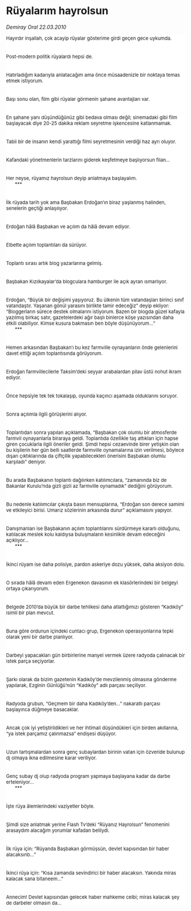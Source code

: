 # Rüyalarım hayrolsun

*Demiray Oral 22.03.2010*

<div class="yazi"><p class="MsoNormal" style="BACKGROUND: white; MARGIN: 0cm 10.15pt 0pt 0cm"><font size="2">Hayırdır inşallah, çok acayip rüyalar gösterime girdi geçen gece uykumda.</font></p>
<p class="MsoNormal" style="BACKGROUND: white; MARGIN: 0cm 10.15pt 0pt 0cm; TEXT-INDENT: 18pt"><br/><br/><font size="2">Post-modern politik rüyalardı hepsi de.</font></p>
<p class="MsoNormal" style="BACKGROUND: white; MARGIN: 0cm 10.15pt 0pt 0cm; TEXT-INDENT: 18pt"><br/><br/><font size="2">Hatırladığım kadarıyla anlatacağım ama önce müsaadenizle bir noktaya temas etmek istiyorum.</font></p>
<p class="MsoNormal" style="BACKGROUND: white; MARGIN: 0cm 10.15pt 0pt 0cm; TEXT-INDENT: 18pt"><br/><br/><font size="2">Başı sonu olan, film gibi rüyalar görmenin şahane avantajları var.</font></p>
<p class="MsoNormal" style="BACKGROUND: white; MARGIN: 0cm 10.15pt 0pt 0cm; TEXT-INDENT: 18pt"><br/><br/><font size="2">En şahane yanı düşündüğünüz gibi bedava olması değil; sinemadaki gibi film başlayacak diye 20-25 dakika reklam seyretme işkencesine katlanmamak.</font></p>
<p class="MsoNormal" style="BACKGROUND: white; MARGIN: 0cm 10.15pt 0pt 0cm; TEXT-INDENT: 18pt"><br/><br/><font size="2">Tabii bir de insanın kendi yarattığı filmi seyretmesinin verdiği haz ayrı oluyor.</font></p>
<p class="MsoNormal" style="BACKGROUND: white; MARGIN: 0cm 10.15pt 0pt 0cm; TEXT-INDENT: 18pt"><br/><br/><font size="2">Kafandaki yönetmenlerin tarzlarını giderek keşfetmeye başlıyorsun filan...</font></p>
<p class="MsoNormal" style="BACKGROUND: white; MARGIN: 0cm 10.15pt 0pt 0cm; TEXT-INDENT: 18pt"><br/><br/><font size="2">Her neyse, rüyamız hayrolsun deyip anlatmaya başlayalım.</font></p>
<p class="MsoNormal" style="BACKGROUND: white; MARGIN: 0cm 10.15pt 0pt 0cm; TEXT-INDENT: 18pt"><font size="2">***</font></p>
<p class="MsoNormal" style="BACKGROUND: white; MARGIN: 0cm 10.15pt 0pt 0cm; TEXT-INDENT: 18pt"><br/><br/><font size="2">İlk rüyada tarih yok ama Başbakan Erdoğan’ın biraz yaşlanmış halinden, senelerin geçtiği anlaşılıyor.</font></p>
<p class="MsoNormal" style="BACKGROUND: white; MARGIN: 0cm 10.15pt 0pt 0cm; TEXT-INDENT: 18pt"><br/><br/><font size="2">Erdoğan hâlâ Başbakan ve açılım da hâlâ devam ediyor.</font></p>
<p class="MsoNormal" style="BACKGROUND: white; MARGIN: 0cm 10.15pt 0pt 0cm; TEXT-INDENT: 18pt"><br/><br/><font size="2">Elbette açılım toplantıları da sürüyor.</font></p>
<p class="MsoNormal" style="BACKGROUND: white; MARGIN: 0cm 10.15pt 0pt 0cm; TEXT-INDENT: 18pt"><br/><br/><font size="2">Toplantı sırası artık blog yazarlarına gelmiş.</font></p>
<p class="MsoNormal" style="BACKGROUND: white; MARGIN: 0cm 10.15pt 0pt 0cm; TEXT-INDENT: 18pt"><br/><br/><font size="2">Başbakan Kızılkayalar’da blogculara hamburger ile açık ayran ısmarlıyor.</font></p>
<p class="MsoNormal" style="BACKGROUND: white; MARGIN: 0cm 10.15pt 0pt 0cm; TEXT-INDENT: 18pt"><br/><br/><font size="2">Erdoğan, “Büyük bir değişimi yaşıyoruz. Bu ülkenin tüm vatandaşları birinci sınıf vatandaştır. Yaşanan gönül yarasını birlikte tamir edeceğiz” deyip ekliyor: “Bloggerların sürece destek olmalarını istiyorum. Bazen bir blogda güzel kafayla yazılmış birkaç satır, gazetelerdeki ağır başlı binlerce köşe yazısından daha etkili olabiliyor. Kimse kusura bakmasın ben böyle düşünüyorum...”</font></p>
<p class="MsoNormal" style="BACKGROUND: white; MARGIN: 0cm 10.15pt 0pt 0cm; TEXT-INDENT: 18pt"><font size="2">***</font></p>
<p class="MsoNormal" style="BACKGROUND: white; MARGIN: 0cm 10.15pt 0pt 0cm; TEXT-INDENT: 18pt"><br/><br/><font size="2">Hemen arkasından Başbakan’ı bu kez farmville oynayanların önde gelenlerini davet ettiği açılım toplantısında görüyorum.</font></p>
<p class="MsoNormal" style="BACKGROUND: white; MARGIN: 0cm 10.15pt 0pt 0cm; TEXT-INDENT: 18pt"><br/><br/><font size="2">Erdoğan farmvillecilerle Taksim’deki seyyar arabalardan pilav üstü nohut ikram ediyor.</font></p>
<p class="MsoNormal" style="BACKGROUND: white; MARGIN: 0cm 10.15pt 0pt 0cm; TEXT-INDENT: 18pt"><br/><br/><font size="2">Önce hepsiyle tek tek tokalaşıp, oyunda kaçıncı aşamada olduklarını soruyor.</font></p>
<p class="MsoNormal" style="BACKGROUND: white; MARGIN: 0cm 10.15pt 0pt 0cm; TEXT-INDENT: 18pt"><br/><br/><font size="2">Sonra açılımla ilgili görüşlerini alıyor.</font></p>
<p class="MsoNormal" style="BACKGROUND: white; MARGIN: 0cm 10.15pt 0pt 0cm; TEXT-INDENT: 18pt"><br/><br/><font size="2">Toplantıdan sonra yapılan açıklamada, “Başbakan çok olumlu bir atmosferde farmvil oynayanlarla biraraya geldi. Toplantıda özellikle taş attıkları için hapse giren çocuklarla ilgili öneriler geldi. Şimdi hepsi cezaevinde birer yetişkin olan bu kişilerin her gün belli saatlerde farmville oynamalarına izin verilmesi, böylece dışarı çıktıklarında da çiftçilik yapabilecekleri önerisini Başbakan olumlu karşıladı” deniyor.</font></p>
<p class="MsoNormal" style="BACKGROUND: white; MARGIN: 0cm 10.15pt 0pt 0cm; TEXT-INDENT: 18pt"><br/><br/><font size="2">Bu arada Başbakanın toplantı dağılırken katılımcılara, “zamanında biz de Bakanlar Kurulu’nda gizli gizli az farmville oynamadık” dediğini görüyorum. </font></p>
<p class="MsoNormal" style="BACKGROUND: white; MARGIN: 0cm 10.15pt 0pt 0cm; TEXT-INDENT: 18pt"><br/><br/><font size="2">Bu nedenle katılımcılar çıkışta basın mensuplarına, “Erdoğan son derece samimi ve etkileyici birisi. Umarız sözlerinin arkasında durur” açıklamasını yapıyor.</font></p>
<p class="MsoNormal" style="BACKGROUND: white; MARGIN: 0cm 10.15pt 0pt 0cm; TEXT-INDENT: 18pt"><br/><br/><font size="2">Danışmanları ise Başbakanın açılım toplantılarını sürdürmeye kararlı olduğunu, katılacak meslek kolu kaldıysa buluşmaların kesinlikle devam edeceğini açıklıyor...</font></p>
<p class="MsoNormal" style="BACKGROUND: white; MARGIN: 0cm 10.15pt 0pt 0cm; TEXT-INDENT: 18pt"><font size="2">***</font></p>
<p class="MsoNormal" style="BACKGROUND: white; MARGIN: 0cm 10.15pt 0pt 0cm; TEXT-INDENT: 18pt"><br/><br/><font size="2">İkinci rüyam ise daha polisiye, pardon askeriye dozu yüksek, daha aksiyon dolu.</font></p>
<p class="MsoNormal" style="BACKGROUND: white; MARGIN: 0cm 10.15pt 0pt 0cm; TEXT-INDENT: 18pt"><br/><br/><font size="2">O sırada hâlâ devam eden Ergenekon davasının ek klasörlerindeki bir belgeyi ortaya çıkarıyorum.</font></p>
<p class="MsoNormal" style="BACKGROUND: white; MARGIN: 0cm 10.15pt 0pt 0cm; TEXT-INDENT: 18pt"><br/><br/><font size="2">Belgede 2010’da büyük bir darbe tehlikesi daha atlattığımızı gösteren “Kadıköy” isimli bir plan mevcut.</font></p>
<p class="MsoNormal" style="BACKGROUND: white; MARGIN: 0cm 10.15pt 0pt 0cm; TEXT-INDENT: 18pt"><br/><br/><font size="2">Buna göre ordunun içindeki cuntacı grup, Ergenekon operasyonlarına tepki olarak yeni bir darbe planlıyor.</font></p>
<p class="MsoNormal" style="BACKGROUND: white; MARGIN: 0cm 10.15pt 0pt 0cm; TEXT-INDENT: 18pt"><br/><br/><font size="2">Darbeyi yapacakları gün birbirlerine manyel vermek üzere radyoda çalınacak bir istek parça seçiyorlar.</font></p>
<p class="MsoNormal" style="BACKGROUND: white; MARGIN: 0cm 10.15pt 0pt 0cm; TEXT-INDENT: 18pt"><br/><br/><font size="2">Şarkı olarak da bizim gazetenin Kadıköy’de mevzilenmiş olmasına gönderme yapılarak, Ezginin Günlüğü’nün “Kadıköy” adlı parçası seçiliyor.</font></p>
<p class="MsoNormal" style="BACKGROUND: white; MARGIN: 0cm 10.15pt 0pt 0cm; TEXT-INDENT: 18pt"><br/><br/><font size="2">Radyoda grubun, “Geçmem bir daha Kadıköy’den...” nakaratlı parçası başlayınca düğmeye basacaklar.</font></p>
<p class="MsoNormal" style="BACKGROUND: white; MARGIN: 0cm 10.15pt 0pt 0cm; TEXT-INDENT: 18pt"><br/><br/><font size="2">Ancak çok iyi yetiştirildikleri ve her ihtimali düşündükleri için birden akıllarına, “ya istek parçamız çalınmazsa” endişesi düşüyor.</font></p>
<p class="MsoNormal" style="BACKGROUND: white; MARGIN: 0cm 10.15pt 0pt 0cm; TEXT-INDENT: 18pt"><br/><br/><font size="2">Uzun tartışmalardan sonra genç subaylardan birinin vatan için özveride bulunup dj olmaya ikna edilmesine karar veriliyor.</font></p>
<p class="MsoNormal" style="BACKGROUND: white; MARGIN: 0cm 10.15pt 0pt 0cm; TEXT-INDENT: 18pt"><br/><br/><font size="2">Genç subay dj olup radyoda program yapmaya başlayana kadar da darbe erteleniyor...</font></p>
<p class="MsoNormal" style="BACKGROUND: white; MARGIN: 0cm 10.15pt 0pt 0cm; TEXT-INDENT: 18pt"><font size="2">***</font></p>
<p class="MsoNormal" style="BACKGROUND: white; MARGIN: 0cm 10.15pt 0pt 0cm; TEXT-INDENT: 18pt"><br/><br/><font size="2">İşte rüya âlemlerindeki vaziyetler böyle.</font></p>
<p class="MsoNormal" style="BACKGROUND: white; MARGIN: 0cm 10.15pt 0pt 0cm; TEXT-INDENT: 18pt"><br/><br/><font size="2">Şimdi size anlatmak yerine Flash Tv’deki “Rüyanız Hayrolsun” fenomenini arasaydım alacağım yorumlar kafadan belliydi.</font></p>
<p class="MsoNormal" style="BACKGROUND: white; MARGIN: 0cm 10.15pt 0pt 0cm; TEXT-INDENT: 18pt"><br/><br/><font size="2">İlk rüya için: “Rüyanda Başbakan görmüşsün, devlet kapısından bir haber alacaksınb...”</font></p>
<p class="MsoNormal" style="BACKGROUND: white; MARGIN: 0cm 10.15pt 0pt 0cm; TEXT-INDENT: 18pt"><br/><br/><font size="2">İkinci rüya için: “Kısa zamanda sevindirici bir haber alacaksın. Yakında miras kalacak sana bitaneem...”</font></p>
<p class="MsoNormal" style="BACKGROUND: white; MARGIN: 0cm 10.15pt 0pt 0cm; TEXT-INDENT: 18pt"><br/><br/><font size="2">Annecim! Devlet kapısından gelecek haber mahkeme celbi; miras kalacak şey de darbeler olmasın da...</font></p>
</div>
